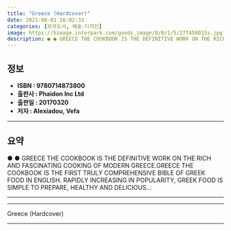 ```yaml
---
title: "Greece (Hardcover)"
date: 2021-06-01 16:02:33
categories: [외국도서, 예술-디자인]
image: https://bimage.interpark.com/goods_image/8/0/1/5/277458015s.jpg
description: ● ● GREECE THE COOKBOOK IS THE DEFINITIVE WORK ON THE RICH AND FASCINATING COOKING OF MODERN GREECE.GREECE THE COOKBOOK IS THE FIRST TRULY COMPREHENSIVE BIBLE
---
```


## **정보**

- **ISBN : 9780714873800**
- **출판사 : Phaidon Inc Ltd**
- **출판일 : 20170320**
- **저자 : Alexiadou, Vefa**

------



## **요약**

●  ●  GREECE THE COOKBOOK IS THE DEFINITIVE WORK ON THE RICH AND FASCINATING COOKING OF MODERN GREECE.GREECE THE COOKBOOK IS THE FIRST TRULY COMPREHENSIVE BIBLE OF GREEK FOOD IN ENGLISH. RAPIDLY INCREASING IN POPULARITY, GREEK FOOD IS SIMPLE TO PREPARE, HEALTHY AND DELICIOUS... 

------



------


Greece (Hardcover) 

------


